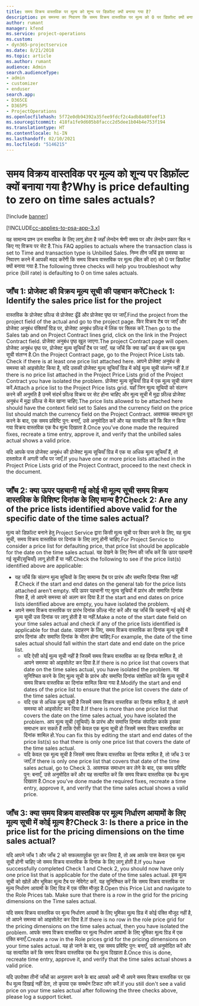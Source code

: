 ```yaml
---
title: समय विक्रय वास्तविक पर मूल्य को शून्य पर डिफ़ॉल्ट क्यों बनाया गया है?
description: इस समस्या का निवारण कि समय विक्रय वास्तविक पर मूल्य को 0 पर डिफ़ॉल्ट क्यों बनाया गया है.
author: rumant
manager: kfend
ms.service: project-operations
ms.custom:
- dyn365-projectservice
ms.date: 8/21/2018
ms.topic: article
ms.author: rumant
audience: Admin
search.audienceType:
- admin
- customizer
- enduser
search.app:
- D365CE
- D365PS
- ProjectOperations
ms.openlocfilehash: 5f72e0db94392a35fee9fdcf2c4adb8a08feef13
ms.sourcegitcommit: 418fa1fe9d605b8faccc2d5dee1b04b4e753f194
ms.translationtype: HT
ms.contentlocale: hi-IN
ms.lasthandoff: 02/10/2021
ms.locfileid: "5146215"
---
```

# <a name="why-is-price-defaulting-to-zero-on-time-sales-actuals"></a><span data-ttu-id="9965c-103">समय विक्रय वास्तविक पर मूल्य को शून्य पर डिफ़ॉल्ट क्यों बनाया गया है?</span><span class="sxs-lookup"><span data-stu-id="9965c-103">Why is price defaulting to zero on time sales actuals?</span></span>

[!include [banner](../includes/psa-now-project-operations.md)]

[!INCLUDE[cc-applies-to-psa-app-3.x](../includes/cc-applies-to-psa-app-3x.md)]

<span data-ttu-id="9965c-104">यह सामान्य प्रश्न उन वास्तविक के लिए लागू होता है जहाँ लेनदेन श्रेणी समय पर और लेनदेन प्रकार बिल न किए गए विक्रय पर सेट है.</span><span class="sxs-lookup"><span data-stu-id="9965c-104">This FAQ applies to actuals where the transaction class is set to Time and transaction type is Unbilled Sales.</span></span> <span data-ttu-id="9965c-105">निम्न तीन जाँचें इस समस्या का निवारण करने में आपकी मदद करेंगी कि समय विक्रय वास्तविक पर मूल्य (बिल की दर) को 0 पर डिफ़ॉल्ट क्यों बनाया गया है.</span><span class="sxs-lookup"><span data-stu-id="9965c-105">The following three checks will help you troubleshoot why price (bill rate) is defaulting to 0 on time sales actuals.</span></span>

## <a name="check-1-identify-the-sales-price-list-for-the-project"></a><span data-ttu-id="9965c-106">जाँच 1: प्रोजेक्ट की विक्रय मूल्य सूची की पहचान करें</span><span class="sxs-lookup"><span data-stu-id="9965c-106">Check 1: Identify the sales price list for the project</span></span>

<span data-ttu-id="9965c-107">वास्तविक के प्रोजेक्ट फ़ील्ड से प्रोजेक्ट ढूँढें और प्रोजेक्ट पृष्ठ पर जाएँ.</span><span class="sxs-lookup"><span data-stu-id="9965c-107">Find the project from the project field of the actual and go to the project page.</span></span> <span data-ttu-id="9965c-108">फिर विक्रय टैब पर जाएँ और प्रोजेक्ट अनुबंध पंक्तियाँ ग्रिड पर, प्रोजेक्ट अनुबंध फ़ील्ड में लिंक पर क्लिक करें.</span><span class="sxs-lookup"><span data-stu-id="9965c-108">Then go to the Sales tab and on Project Contract lines grid, click on the link in the Project Contract field.</span></span> <span data-ttu-id="9965c-109">प्रोजेक्ट अनुबंध पृष्ठ खुल जाएगा.</span><span class="sxs-lookup"><span data-stu-id="9965c-109">The project Contract page will open.</span></span> <span data-ttu-id="9965c-110">प्रोजेक्ट अनुबंध पृष्ठ पर, प्रोजेक्ट मूल्य सूचियाँ टैब पर जाएँ. यह जाँचें कि क्या यहाँ कम से कम एक मूल्य सूची संलग्न है.</span><span class="sxs-lookup"><span data-stu-id="9965c-110">On the Project Contract page, go to the Project Price Lists tab. Check if there is at least one price list attached here.</span></span> <span data-ttu-id="9965c-111">आपने प्रोजेक्ट अनुबंध से समस्या को आइसोलेट किया है, यदि उसकी प्रोजेक्ट मूल्य सूचियाँ ग्रिड में कोई मूल्य सूची संलग्न नहीं है.</span><span class="sxs-lookup"><span data-stu-id="9965c-111">If there is no price list attached in the Project Price Lists grid of the Project Contract you have isolated the problem.</span></span> <span data-ttu-id="9965c-112">प्रोजेक्ट मूल्य सूचियाँ ग्रिड में एक मूल्य सूची संलग्न करें.</span><span class="sxs-lookup"><span data-stu-id="9965c-112">Attach a price list to the Project Price lists grid.</span></span> <span data-ttu-id="9965c-113">यहाँ जिन मूल्य सूचियों को संलग्न करने की अनुमति है उनमें संदर्भ फ़ील्ड विक्रय पर सेट होना चाहिए और मूल्य सूची में मुद्रा फ़ील्ड प्रोजेक्ट अनुबंध में मुद्रा फ़ील्ड से मेल खाना चाहिए.</span><span class="sxs-lookup"><span data-stu-id="9965c-113">The price lists allowed to be attached here should have the context field set to Sales and the currency field on the price list should match the currency field on the Project Contract.</span></span> <span data-ttu-id="9965c-114">आवश्यक समाधान पूरा करने के बाद, एक समय प्रविष्टि पुन: बनाएँ, उसे अनुमोदित करें और यह सत्यापित करें कि बिल न किया गया विक्रय वास्तविक एक वैध मूल्य दिखाता है.</span><span class="sxs-lookup"><span data-stu-id="9965c-114">Once you’ve done made the required fixes, recreate a time entry, approve it, and verify that the unbilled sales actual shows a valid price.</span></span> 

<span data-ttu-id="9965c-115">यदि आपके पास प्रोजेक्ट अनुबंध की प्रोजेक्ट मूल्य सूचियाँ ग्रिड में एक या अधिक मूल्य सूचियाँ हैं, तो दस्तावेज़ में अगली जाँच पर जाएँ.</span><span class="sxs-lookup"><span data-stu-id="9965c-115">If you have one or more price lists attached in the Project Price Lists grid of the Project Contract, proceed to the next check in the document.</span></span>

## <a name="check-2-are-any-of-the-price-lists-identified-above-valid-for-the-specific-date-of-the-time-sales-actual"></a><span data-ttu-id="9965c-116">जाँच 2: क्या ऊपर पहचानी गई कोई भी मूल्य सूची समय विक्रय वास्तविक के विशिष्ट दिनांक के लिए मान्य है?</span><span class="sxs-lookup"><span data-stu-id="9965c-116">Check 2: Are any of the price lists identified above valid for the specific date of the time sales actual?</span></span>

<span data-ttu-id="9965c-117">मूल्य को डिफ़ॉल्ट बनाने हेतु Project Service द्वारा किसी मूल्य सूची पर विचार करने के लिए, वह मूल्य सूची, समय विक्रय वास्तविक पर दिनांक के लिए लागू होनी चाहिए.</span><span class="sxs-lookup"><span data-stu-id="9965c-117">For Project Service to consider a price list for defaulting price, that price list should be applicable for the date on the time sales actual.</span></span> <span data-ttu-id="9965c-118">यह देखने के लिए निम्न की जाँच करें कि ऊपर पहचानी गई सूची(सूचियाँ) लागू होती हैं या नहीं.</span><span class="sxs-lookup"><span data-stu-id="9965c-118">Check the following to see if the price list(s) identified above are applicable:</span></span>
- <span data-ttu-id="9965c-119">यह जाँचें कि संलग्न मूल्य सूचियों के लिए सामान्य टैब पर प्रारंभ और समाप्ति दिनांक रिक्त नहीं हैं.</span><span class="sxs-lookup"><span data-stu-id="9965c-119">Check if the start and end dates on the general tab for the price lists attached aren’t empty.</span></span> <span data-ttu-id="9965c-120">यदि ऊपर पहचानी गए मूल्य सूचियों में प्रारंभ और समाप्ति दिनांक रिक्त हैं, तो आपने समस्या को अलग कर दिया है.</span><span class="sxs-lookup"><span data-stu-id="9965c-120">If the start and end dates on price lists identified above are empty, you have isolated the problem.</span></span> 
- <span data-ttu-id="9965c-121">अपने समय विक्रय वास्तविक पर प्रारंभ दिनांक फ़ील्ड नोट करें और यह जाँचें कि पहचानी गई कोई भी मूल्य सूची उस दिनांक पर लागू होती है या नहीं.</span><span class="sxs-lookup"><span data-stu-id="9965c-121">Make a note of the start date field on your time sales actual and check if any of the price lists identified is applicable for that date.</span></span> <span data-ttu-id="9965c-122">उदाहरण के लिए, समय विक्रय वास्तविक का दिनांक मूल्य सूची में प्रारंभ दिनांक और समाप्ति दिनांक के भीतर होना चाहिए.</span><span class="sxs-lookup"><span data-stu-id="9965c-122">For example, the date of the time sales actual should fall within the start date and end date on the price list.</span></span> 
    - <span data-ttu-id="9965c-123">यदि ऐसी कोई मूल्य सूची नहीं है जिसमें समय विक्रय वास्तविक का वह दिनांक शामिल है, तो आपने समस्या को आइसोलेट कर दिया है.</span><span class="sxs-lookup"><span data-stu-id="9965c-123">If there is no price list that covers that date on the time sales actual, you have isolated the problem.</span></span> <span data-ttu-id="9965c-124">यह सुनिश्चित करने के लिए मूल्य सूची के प्रारंभ और समाप्ति दिनांक संशोधित करें कि मूल्य सूची में समय विक्रय वास्तविक का दिनांक शामिल किया गया है.</span><span class="sxs-lookup"><span data-stu-id="9965c-124">Modify the start and end dates of the price list to ensure that the price list covers the date of the time sales actual.</span></span> 
    - <span data-ttu-id="9965c-125">यदि एक से अधिक मूल्य सूची है जिसमें समय विक्रय वास्तविक का दिनांक शामिल है, तो आपने समस्या को आइसोलेट कर दिया है.</span><span class="sxs-lookup"><span data-stu-id="9965c-125">If there is more than one price list that covers the date on the time sales actual, you have isolated the problem.</span></span> <span data-ttu-id="9965c-126">आप मूल्य सूची (सूचियों) के प्रारंभ और समाप्ति दिनांक संपादित करके इसका समाधान कर सकते हैं ताकि ऐसी केवल एक मूल्य सूची हो जिसमें समय विक्रय वास्तविक का दिनांक शामिल हो.</span><span class="sxs-lookup"><span data-stu-id="9965c-126">You can fix this by editing the start and end dates of the price list(s) so that there is only one price list that covers the date of the time sales actual.</span></span> 
    - <span data-ttu-id="9965c-127">यदि केवल एक मूल्य सूची है जिसमें समय विक्रय वास्तविक का दिनांक शामिल है, तो जाँच 3 पर जाएँ.</span><span class="sxs-lookup"><span data-stu-id="9965c-127">If there is only one price list that covers that date of the time sales actual, go to Check 3.</span></span>
<span data-ttu-id="9965c-128">आवश्यक समाधान कर लेने के बाद, एक समय प्रविष्टि पुन: बनाएँ, उसे अनुमोदित करें और यह सत्यापित करें कि समय विक्रय वास्तविक एक वैध मूल्य दिखाता है.</span><span class="sxs-lookup"><span data-stu-id="9965c-128">Once you’ve done made the required fixes, recreate a time entry, approve it, and verify that the time sales actual shows a valid price.</span></span>

## <a name="check-3-is-there-a-price-in-the-price-list-for-the-pricing-dimensions-on-the-time-sales-actual"></a><span data-ttu-id="9965c-129">जाँच 3: क्या समय विक्रय वास्तविक पर मूल्य निर्धारण आयामों के लिए मूल्य सूची में कोई मूल्य है?</span><span class="sxs-lookup"><span data-stu-id="9965c-129">Check 3: Is there a price in the price list for the pricing dimensions on the time sales actual?</span></span>

<span data-ttu-id="9965c-130">यदि आपने जाँच 1 और जाँच 2 को सफलतापूर्वक पूरा कर लिया है, तो अब आपके पास केवल एक मूल्य सूची होनी चाहिए जो समय विक्रय वास्तविक के दिनांक के लिए लागू होती है.</span><span class="sxs-lookup"><span data-stu-id="9965c-130">If you have successfully completed Check 1 and Check 2, you should now have only one price list that is applicable for the date of the time sales actual.</span></span> <span data-ttu-id="9965c-131">इस मूल्य सूची को खोलें और भूमिका मू्ल्य टैब पर नेविगेट करें. यह सुनिश्चित करें कि समय विक्रय वास्तविक पर मूल्य निर्धारण आयामों के लिए ग्रिड में एक पंक्ति मौजूद है.</span><span class="sxs-lookup"><span data-stu-id="9965c-131">Open this Price List and navigate to the Role Prices tab. Make sure that there is a row in the grid for the pricing dimensions on the Time sales actual.</span></span>

<span data-ttu-id="9965c-132">यदि समय विक्रय वास्तविक पर मूल्य निर्धारण आयामों के लिए भूमिका मू्ल्य ग्रिड में कोई पंक्ति मौजूद नहीं है, तो आपने समस्या को आइसोलेट कर दिया है.</span><span class="sxs-lookup"><span data-stu-id="9965c-132">If there is no row in the role price grid for the pricing dimensions on the time sales actual, then you have isolated the problem.</span></span> <span data-ttu-id="9965c-133">आपके समय विक्रय वास्तविक पर मूल्य निर्धारण आयामों के लिए भूमिका मू्ल्य ग्रिड में एक पंक्ति बनाएँ.</span><span class="sxs-lookup"><span data-stu-id="9965c-133">Create a row in the Role prices grid for the pricing dimensions on your time sales actual.</span></span> <span data-ttu-id="9965c-134">यह हो जाने के बाद, एक समय प्रविष्टि पुन: बनाएँ, उसे अनुमोदित करें और यह सत्यापित करें कि समय विक्रय वास्तविक एक वैध मूल्य दिखाता है.</span><span class="sxs-lookup"><span data-stu-id="9965c-134">Once this is done, recreate time entry, approve it, and verify that the time sales actual shows a valid price.</span></span>

<span data-ttu-id="9965c-135">यदि उपरोक्त तीनों जाँचों का अनुसरण करने के बाद आपको अभी भी अपने समय विक्रय वास्तविक पर एक वैध मूल्य दिखाई नहीं देता, तो कृपया एक समर्थन टिकट लॉग करें.</span><span class="sxs-lookup"><span data-stu-id="9965c-135">If you still don't see a valid price on your time sales actual after following the three checks above, please log a support ticket.</span></span> 

